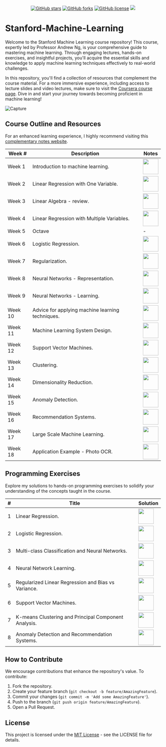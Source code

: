 <div align="center">
<a href="https://github.com/djeada/Stanford-Machine-Learning/stargazers"><img alt="GitHub stars" src="https://img.shields.io/github/stars/djeada/Stanford-Machine-Learning"></a>
<a href="https://github.com/djeada/Stanford-Machine-Learning/network"><img alt="GitHub forks" src="https://img.shields.io/github/forks/djeada/Stanford-Machine-Learning"></a>
<a href="https://github.com/djeada/Stanford-Machine-Learning/blob/master/LICENSE"><img alt="GitHub license" src="https://img.shields.io/github/license/djeada/Stanford-Machine-Learning"></a>
<a href=""><img src="https://img.shields.io/badge/contributions-welcome-brightgreen.svg?style=flat"></a>
</div>

# Stanford-Machine-Learning

Welcome to the Stanford Machine Learning course repository! This course, expertly led by Professor Andrew Ng, is your comprehensive guide to mastering machine learning. Through engaging lectures, hands-on exercises, and insightful projects, you'll acquire the essential skills and knowledge to apply machine learning techniques effectively to real-world challenges.

In this repository, you'll find a collection of resources that complement the course material. For a more immersive experience, including access to lecture slides and video lectures, make sure to visit the [Coursera course page](https://www.coursera.org/learn/machine-learning). Dive in and start your journey towards becoming proficient in machine learning!

![Capture](https://user-images.githubusercontent.com/37275728/186025613-538378ce-2cc9-4db7-9829-d513dc34a344.PNG)

## Course Outline and Resources

For an enhanced learning experience, I highly recommend visiting this [complementary notes website](http://www.holehouse.org/mlclass/).

| Week # | Description                             | Notes                                                                                                                 |
|--------|-----------------------------------------|-----------------------------------------------------------------------------------------------------------------------|
| Week 1 | Introduction to machine learning.       | <a href="https://github.com/djeada/Stanford-Machine-Learning/blob/main/slides/01_introduction_to_machine_learning.md"><img src="https://img.icons8.com/color/344/markdown.png" height="50" /> </a>
| Week 2 | Linear Regression with One Variable.    | <a href="https://github.com/djeada/Stanford-Machine-Learning/blob/main/slides/02_linear_regression.md"><img src="https://img.icons8.com/color/344/markdown.png" height="50" /> </a>
| Week 3 | Linear Algebra - review.                | <a href="https://github.com/djeada/Stanford-Machine-Learning/blob/main/slides/03_review_of_linear_algebra.md"><img src="https://img.icons8.com/color/344/markdown.png" height="50" /> </a>
| Week 4 | Linear Regression with Multiple Variables.| <a href="https://github.com/djeada/Stanford-Machine-Learning/blob/main/slides/04_linear_regression_multiple_variables.md"><img src="https://img.icons8.com/color/344/markdown.png" height="50" /> </a>
| Week 5 | Octave                                  | -                                                                                                                     |
| Week 6 | Logistic Regression.                    | <a href="https://github.com/djeada/Stanford-Machine-Learning/blob/main/slides/06_logistic_regression.md"><img src="https://img.icons8.com/color/344/markdown.png" height="50" /> </a>
| Week 7 | Regularization.                        | <a href="https://github.com/djeada/Stanford-Machine-Learning/blob/main/slides/07_regularization.md"><img src="https://img.icons8.com/color/344/markdown.png" height="50" /> </a>
| Week 8 | Neural Networks - Representation.       | <a href="https://github.com/djeada/Stanford-Machine-Learning/blob/main/slides/08_neural_networks_representation.md"><img src="https://img.icons8.com/color/344/markdown.png" height="50" /> </a>
| Week 9 | Neural Networks - Learning.             | <a href="https://github.com/djeada/Stanford-Machine-Learning/blob/main/slides/09_neural_networks_learning.md"><img src="https://img.icons8.com/color/344/markdown.png" height="50" /> </a>
| Week 10| Advice for applying machine learning techniques.| <a href="https://github.com/djeada/Stanford-Machine-Learning/blob/main/slides/10_applying_machine_learning_advice.md"><img src="https://img.icons8.com/color/344/markdown.png" height="50" /> </a>
| Week 11| Machine Learning System Design.         | <a href="https://github.com/djeada/Stanford-Machine-Learning/blob/main/slides/11_machine_learning_system_design.md"><img src="https://img.icons8.com/color/344/markdown.png" height="50" /> </a>
| Week 12| Support Vector Machines.                | <a href="https://github.com/djeada/Stanford-Machine-Learning/blob/main/slides/12_support_vector_machines.md"><img src="https://img.icons8.com/color/344/markdown.png" height="50" /> </a>
| Week 13| Clustering.                             | <a href="https://github.com/djeada/Stanford-Machine-Learning/blob/main/slides/13_clustering.md"><img src="https://img.icons8.com/color/344/markdown.png" height="50" /> </a>
| Week 14| Dimensionality Reduction.               | <a href="https://github.com/djeada/Stanford-Machine-Learning/blob/main/slides/14_dimensionality_reduction.md"><img src="https://img.icons8.com/color/344/markdown.png" height="50" /> </a>
| Week 15| Anomaly Detection.                      | <a href="https://github.com/djeada/Stanford-Machine-Learning/blob/main/slides/15_anomaly_detection.md"><img src="https://img.icons8.com/color/344/markdown.png" height="50" /> </a>
| Week 16| Recommendation Systems.                 | <a href="https://github.com/djeada/Stanford-Machine-Learning/blob/main/slides/16_recommendation_systems.md"><img src="https://img.icons8.com/color/344/markdown.png" height="50" /> </a>
| Week 17| Large Scale Machine Learning.           | <a href="https://github.com/djeada/Stanford-Machine-Learning/blob/main/slides/17_large_scale_machine_learning.md"><img src="https://img.icons8.com/color/344/markdown.png" height="50" /> </a>
| Week 18| Application Example - Photo OCR.        | <a href="https://github.com/djeada/Stanford-Machine-Learning/blob/main/slides/18_photo_ocr.md"><img src="https://img.icons8.com/color/344/markdown.png" height="50" /> </a>

## Programming Exercises

Explore my solutions to hands-on programming exercises to solidify your understanding of the concepts taught in the course.

| # | Title                                             | Solution                                                                                                          |
|---|---------------------------------------------------|-------------------------------------------------------------------------------------------------------------------|
| 1 | Linear Regression.                                | <a href="https://github.com/djeada/Stanford-Machine-Learning/blob/main/src/exercise_1/src/main.ipynb"><img src="https://img.icons8.com/fluency/344/jupyter.png" height="50" /> </a> 
| 2 | Logistic Regression.                              | <a href="https://github.com/djeada/Stanford-Machine-Learning/blob/main/src/exercise_2/src/main.ipynb"><img src="https://img.icons8.com/fluency/344/jupyter.png" height="50" /> </a> 
| 3 | Multi-class Classification and Neural Networks.    | <a href="https://github.com/djeada/Stanford-Machine-Learning/blob/main/src/exercise_3/src/main.ipynb"><img src="https://img.icons8.com/fluency/344/jupyter.png" height="50" /> </a> 
| 4 | Neural Network Learning.                          | <a href="https://github.com/djeada/Stanford-Machine-Learning/blob/main/src/exercise_4/src/main.ipynb"><img src="https://img.icons8.com/fluency/344/jupyter.png" height="50" /> </a> 
| 5 | Regularized Linear Regression and Bias vs Variance.| <a href="https://github.com/djeada/Stanford-Machine-Learning/blob/main/src/exercise_5/src/main.ipynb"><img src="https://img.icons8.com/fluency/344/jupyter.png" height="50" /> </a> 
| 6 | Support Vector Machines.                          | <a href="https://github.com/djeada/Stanford-Machine-Learning/blob/main/src/exercise_6/src/main.ipynb"><img src="https://img.icons8.com/fluency/344/jupyter.png" height="50" /> </a> 
| 7 | K-means Clustering and Principal Component Analysis.| <a href="https://github.com/djeada/Stanford-Machine-Learning/blob/main/src/exercise_7/src/main.ipynb"><img src="https://img.icons8.com/fluency/344/jupyter.png" height="50" /> </a> 
| 8 | Anomaly Detection and Recommendation Systems.     | <a href="https://github.com/djeada/Stanford-Machine-Learning/blob/main/src/exercise_8/src/main.ipynb"><img src="https://img.icons8.com/fluency/344/jupyter.png" height="50" /> </a> 

## How to Contribute

We encourage contributions that enhance the repository's value. To contribute:

1. Fork the repository.
2. Create your feature branch (`git checkout -b feature/AmazingFeature`).
3. Commit your changes (`git commit -m 'Add some AmazingFeature'`).
4. Push to the branch (`git push origin feature/AmazingFeature`).
5. Open a Pull Request.

## License

This project is licensed under the [MIT License](LICENSE) - see the LICENSE file for details.
